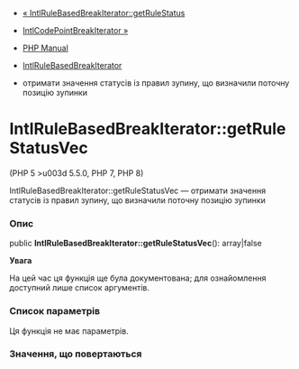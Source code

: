 - [«
IntlRuleBasedBreakIterator::getRuleStatus](intlrulebasedbreakiterator.getrulestatus.md)
- [IntlCodePointBreakIterator
»](class.intlcodepointbreakiterator.md)

- [PHP Manual](index.md)
- [IntlRuleBasedBreakIterator](class.intlrulebasedbreakiterator.md)
- отримати значення статусів із правил зупину, що визначили поточну
позицію зупинки

# IntlRuleBasedBreakIterator::getRuleStatusVec

(PHP 5 \>u003d 5.5.0, PHP 7, PHP 8)

IntlRuleBasedBreakIterator::getRuleStatusVec — отримати значення
статусів із правил зупину, що визначили поточну позицію зупинки

### Опис

public **IntlRuleBasedBreakIterator::getRuleStatusVec**(): array\|false

**Увага**

На цей час ця функція ще була документована; для
ознайомлення доступний лише список аргументів.

### Список параметрів

Ця функція не має параметрів.

### Значення, що повертаються

